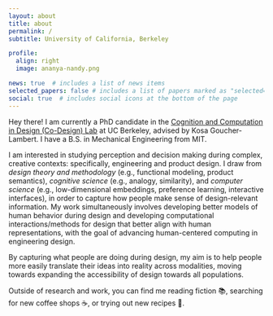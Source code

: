 ```yaml
---
layout: about
title: about
permalink: /
subtitle: University of California, Berkeley

profile:
  align: right
  image: ananya-nandy.png

news: true  # includes a list of news items
selected_papers: false # includes a list of papers marked as "selected={true}"
social: true  # includes social icons at the bottom of the page
---
```


Hey there! I am currently a PhD candidate in the [Cognition and Computation in Design (Co-Design) Lab](https://codesign.berkeley.edu/) at UC Berkeley, advised by Kosa Goucher-Lambert. I have a B.S. in Mechanical Engineering from MIT. 

I am interested in studying perception and decision making during complex, creative contexts: specifically, engineering and product design. I draw from *design theory and methodology* (e.g., functional modeling, product semantics), *cognitive science* (e.g., analogy, similarity), and *computer science* (e.g., low-dimensional embeddings, preference learning, interactive interfaces), in order to capture how people make sense of design-relevant information. My work simultaneously involves developing better models of human behavior during design and developing computational interactions/methods for design that better align with human representations, with the goal of advancing human-centered computing in engineering design. 

By capturing what people are doing during design, my aim is to help people more easily translate their ideas into reality across modalities, moving towards expanding the accessibility of design towards all populations. 

Outside of research and work, you can find me reading fiction :books:, searching for new coffee shops :coffee:, or trying out new recipes :curry:.

